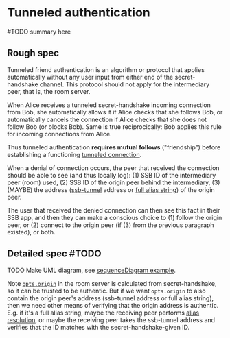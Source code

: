 # Tunneled authentication

#TODO summary here

## Rough spec

Tunneled friend authentication is an algorithm or protocol that applies automatically without any user input from either end of the secret-handshake channel. This protocol should not apply for the intermediary peer, that is, the room server.

When Alice receives a tunneled secret-handshake incoming connection from Bob, she automatically allows it if Alice checks that she follows Bob, or automatically cancels the connection if Alice checks that she does not follow Bob (or blocks Bob). Same is true reciprocically: Bob applies this rule for incoming connections from Alice.

Thus tunneled authentication **requires mutual follows** ("friendship") before establishing a functioning [tunneled connection](Tunneled%20connection.md).

When a denial of connection occurs, the peer that received the connection should be able to see (and thus locally log): (1) SSB ID of the intermediary peer (room) used, (2) SSB ID of the origin peer behind the intermediary, (3) (MAYBE) the address ([ssb-tunnel](https://github.com/ssbc/ssb-tunnel) address or [full alias string](../Alias/Full%20alias%20string.md)) of the origin peer.

The user that received the denied connection can then see this fact in their SSB app, and then they can make a conscious choice to (1) follow the origin peer, or (2) connect to the origin peer (if (3) from the previous paragraph existed), or both.

## Detailed spec #TODO

TODO Make UML diagram, see [sequenceDiagram example](../Misc/sequenceDiagram%20example.md).

Note [`opts.origin`](https://github.com/staltz/ssb-room/blob/e78d54887682664def36d48ca9e648fc609478e9/tunnel/server.js#L100) in the room server is calculated from secret-handshake, so it can be trusted to be authentic. But if we want `opts.origin` to also contain the origin peer's address (ssb-tunnel address or full alias string), then we need other means of verifying that the origin address is authentic. E.g. if it's a full alias string, maybe the receiving peer performs [alias resolution](../Alias/Resolution.md), or maybe the receiving peer takes the ssb-tunnel address and verifies that the ID matches with the secret-handshake-given ID.